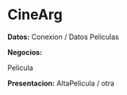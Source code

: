 # CineArg

**Datos:**
  Conexion /
  Datos Peliculas

**Negocios:**
  
  Pelicula

**Presentacion:**
  AltaPelicula / otra
